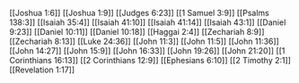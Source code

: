 [[Joshua 1:6]]
[[Joshua 1:9]]
[[Judges 6:23]]
[[1 Samuel 3:9]]
[[Psalms 138:3]]
[[Isaiah 35:4]]
[[Isaiah 41:10]]
[[Isaiah 41:14]]
[[Isaiah 43:1]]
[[Daniel 9:23]]
[[Daniel 10:11]]
[[Daniel 10:18]]
[[Haggai 2:4]]
[[Zechariah 8:9]]
[[Zechariah 8:13]]
[[Luke 24:36]]
[[John 11:3]]
[[John 11:5]]
[[John 11:36]]
[[John 14:27]]
[[John 15:9]]
[[John 16:33]]
[[John 19:26]]
[[John 21:20]]
[[1 Corinthians 16:13]]
[[2 Corinthians 12:9]]
[[Ephesians 6:10]]
[[2 Timothy 2:1]]
[[Revelation 1:17]]
